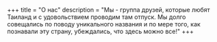 +++
title = "О нас"
description = "Мы - группа друзей, которые любят Таиланд и с удовольствием проводим там отпуск. Мы долго совещались по поводу уникального названия и по мере того, как познавали эту страну, убеждались, что здесь можно все!"
+++
